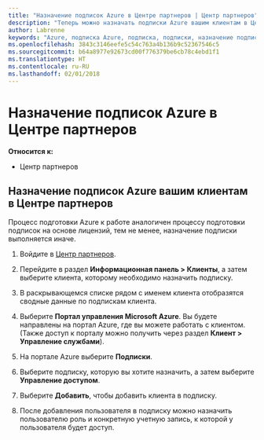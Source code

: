 ```yaml
---
title: "Назначение подписок Azure в Центре партнеров | Центр партнеров"
description: "Теперь можно назначать подписки Azure вашим клиентам в Центре партнеров."
author: Labrenne
keywords: "Azure, подписка Azure, подписка, подписки, назначение подписки"
ms.openlocfilehash: 3843c3146eefe5c54c763a4b136b9c52367546c5
ms.sourcegitcommit: b64a8977e92673cd00f776379be6cb78c4ebd1f1
ms.translationtype: HT
ms.contentlocale: ru-RU
ms.lasthandoff: 02/01/2018
---
```

# <a name="assign-azure-subscriptions-in-partner-center"></a>Назначение подписок Azure в Центре партнеров

**Относится к:**

-  Центр партнеров
 
## <a name="assign-azure-subcriptions-to-your-customers-in-partner-center"></a>Назначение подписок Azure вашим клиентам в Центре партнеров

Процесс подготовки Azure к работе аналогичен процессу подготовки подписок на основе лицензий, тем не менее, назначение подписки выполняется иначе.
 
1. Войдите в [Центр партнеров](https://na01.safelinks.protection.outlook.com/?url=https%3A%2F%2Fpartnercenter.microsoft.com%2F&data=02%7C01%7Cv-keimag%40microsoft.com%7C6f107d2337fa483b078e08d4efba2d13%7C72f988bf86f141af91ab2d7cd011db47%7C1%7C0%7C636397030307982666&sdata=jViWaoT04hVO10MpiduZoNV95Iv%2B4RX3wpVd028RHSU%3D&reserved=0).

2. Перейдите в раздел **Информационная панель > Клиенты**, а затем выберите клиента, которому необходимо назначить подписку.

3. В раскрывающемся списке рядом с именем клиента отобразятся сводные данные по подпискам клиента.

4. Выберите **Портал управления Microsoft Azure**. Вы будете направлены на портал Azure, где вы можете работать с клиентом. (Также доступ к порталу можно получить через раздел **Клиент > Управление службами**).

5. На портале Azure выберите **Подписки**.

6. Выберите подписку, которую вы хотите назначить, а затем выберите **Управление доступом**.

7. Выберите **Добавить**, чтобы добавить клиента в подписку. 

8. После добавления пользователя в подписку можно назначить пользователю роль и конкретную учетную запись, к которой у пользователя будет доступ. 


